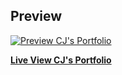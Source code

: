

## Preview

[![Preview CJ's Portfolio](https://ystepanie.github.io/portfolio/images/pagescreen.png)](https://ystepanie.github.io/portfolio/)

**[Live View CJ's Portfolio](https://ystepanie.github.io/portfolio/)**


